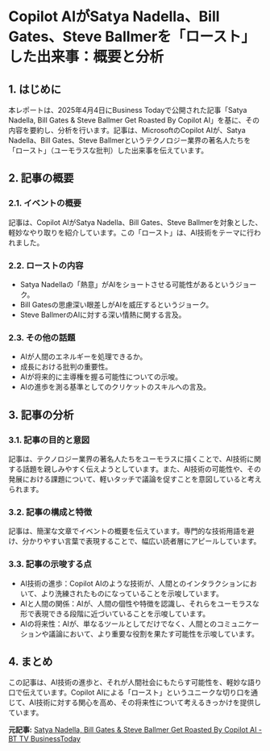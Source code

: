 # Copilot AIがSatya Nadella、Bill Gates、Steve Ballmerを「ロースト」した出来事：概要と分析

## 1. はじめに

本レポートは、2025年4月4日にBusiness Todayで公開された記事「Satya Nadella, Bill Gates & Steve Ballmer Get Roasted By Copilot AI」を基に、その内容を要約し、分析を行います。記事は、MicrosoftのCopilot AIが、Satya Nadella、Bill Gates、Steve Ballmerというテクノロジー業界の著名人たちを「ロースト」（ユーモラスな批判）した出来事を伝えています。

## 2. 記事の概要

### 2.1. イベントの概要

記事は、Copilot AIがSatya Nadella、Bill Gates、Steve Ballmerを対象とした、軽妙なやり取りを紹介しています。この「ロースト」は、AI技術をテーマに行われました。

### 2.2. ローストの内容

* Satya Nadellaの「熱意」がAIをショートさせる可能性があるというジョーク。
* Bill Gatesの思慮深い眼差しがAIを威圧するというジョーク。
* Steve BallmerのAIに対する深い情熱に関する言及。

### 2.3. その他の話題

* AIが人間のエネルギーを処理できるか。
* 成長における批判の重要性。
* AIが将来的に主導権を握る可能性についての示唆。
* AIの進歩を測る基準としてのクリケットのスキルへの言及。

## 3. 記事の分析

### 3.1. 記事の目的と意図

記事は、テクノロジー業界の著名人たちをユーモラスに描くことで、AI技術に関する話題を親しみやすく伝えようとしています。また、AI技術の可能性や、その発展における課題について、軽いタッチで議論を促すことを意図していると考えられます。

### 3.2. 記事の構成と特徴

記事は、簡潔な文章でイベントの概要を伝えています。専門的な技術用語を避け、分かりやすい言葉で表現することで、幅広い読者層にアピールしています。

### 3.3. 記事の示唆する点

* AI技術の進歩：Copilot AIのような技術が、人間とのインタラクションにおいて、より洗練されたものになっていることを示唆しています。
* AIと人間の関係：AIが、人間の個性や特徴を認識し、それらをユーモラスな形で表現できる段階に近づいていることを示唆しています。
* AIの将来性：AIが、単なるツールとしてだけでなく、人間とのコミュニケーションや議論において、より重要な役割を果たす可能性を示唆しています。

## 4. まとめ

この記事は、AI技術の進歩と、それが人間社会にもたらす可能性を、軽妙な語り口で伝えています。Copilot AIによる「ロースト」というユニークな切り口を通じて、AI技術に対する関心を高め、その将来性について考えるきっかけを提供しています。



**元記事:** [Satya Nadella, Bill Gates & Steve Ballmer Get Roasted By Copilot AI - BT TV BusinessToday](https://www.businesstoday.in/bt-tv/video/satya-nadella-bill-gates-steve-ballmer-get-roasted-by-copilot-ai-470731-2025-04-04)